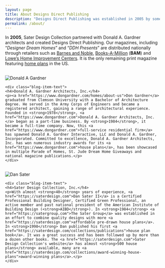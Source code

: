 ```yaml
---
layout: page
title: About Designs Direct Publishing
description: "Designs Direct Publishing was established in 2005 by some of the nation's best residential house designers to better reach people looking for quality pre-drawn house plans."
permalink: /about/
---
```


In **2005**, Sater Design Collection partnered with Donald A. Gardner architects and created Designs Direct Publishing. Our magazines, including “*Designer Dream Homes*” and “*DDH Presents*” are distributed nationally through retailers such as [Barnes and Noble](https://www.barnesandnoble.com), [Books-A-Million](https://www.booksamillion.com) (**BAM**) and [Lowe’s Home Improvement Centers](https://www.lowes.com). It is the only remaining print magazine featuring [home plans](https://saterdesign.com) in the US.


<div class="blog-wrapper" style="margin-top: 30px;">
  <div class="blog-item-image">
    <img class="blog-image-responsive" src="{{ site.url }}/images/Donald-A-Gardner-house-designer.jpg" alt="Donald A Gardner">
    </div>

    <div class="blog-item-text">
    <h4>Donald A. Gardner Architects, Inc.</h4>
    <p><a href="https://www.dongardner.com/homes/about-us">Don Gardner</a> graduated from Clemson University with a Bachelor of Architecture degree. He served in the Army Corps of Engineers and became a registered architect, gaining a range of architectural experience. Founded in <strong>1978</strong>, <a href="https://www.dongardner.com">Donald A. Gardner Architects, Inc.</a> began as a part-time business. By <strong>1984</strong>, it became a full-time company. Now, this <a href="https://www.dongardner.com">full-service residential firm</a> has spawned Donald A. Gardner Interactive, LLC and Donald A. Gardner, Incorporated. Committed to excellence, Donald A. Gardner Architects, Inc. has won numerous industry awards for its <a href="https://www.dongardner.com">house plans</a>, has been showcased in multiple Parade of Homes, St. Jude Dream Home Giveaways and national magazine publications.</p>
    </div>
</div>
<div class="blog-wrapper" style="margin-top: 30px;">
  <div class="blog-item-image">
    <img class="blog-image-responsive" src="{{ site.url }}/images/Dan-Sater-house-designer.jpg" alt="Dan Sater">
    </div>

    <div class="blog-item-text">
    <h4>Sater Design Collection, Inc.</h4>
    <p>With almost <strong>40</strong> years of experience, <a href="https://saterdesign.com">Dan Sater II</a> is a Certified Professional Building Designer, Certified Green Professional, an active member and past national president of the American Institute of Building Design (<strong>AIBD</strong>). In <strong>1984</strong> <a href="https://satergroup.com">The Sater Group</a> was established in an effort to combine quality designs with more <a href="https://saterdesign.com">affordable pre-drawn house plans</a>. In <strong>1998</strong> Dan published his first <a href="https://saterdesign.com/collections/publications">house plan book</a>. It was a great success and has been followed up by more than a dozen other books. The <a href="https://saterdesign.com">Sater Design Collection's website</a> has almost <strong>500 house plans</strong> available, many are <a href="https://saterdesign.com/collections/award-winning-house-plans">award-winning plans</a>.</p>
    </div>
</div>
